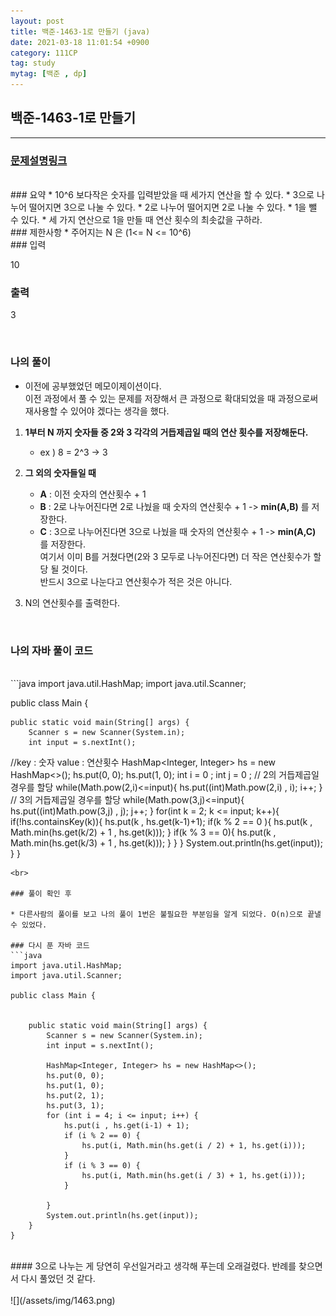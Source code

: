 ```yaml
---
layout: post
title: 백준-1463-1로 만들기 (java)
date: 2021-03-18 11:01:54 +0900
category: 111CP
tag: study
mytag: [백준 , dp]
---
```


## 백준-1463-1로 만들기

---
### [문제설명링크   ](https://www.acmicpc.net/problem/1463)
<br>
### 요약
* 10^6 보다작은 숫자를 입력받았을 때 세가지 연산을 할 수 있다.
* 3으로 나누어 떨어지면 3으로 나눌 수 있다.
* 2로 나누어 떨어지면 2로 나눌 수 있다.
* 1을 뺄 수 있다.
* 세 가지 연산으로 1을 만들 때 연산 횟수의 최솟값을 구하라.

<br>
### 제한사항
* 주어지는 N 은 (1<= N <= 10^6)

<br>
### 입력

10

### 출력

3


<br>

### 나의 풀이

* 이전에 공부했었던 메모이제이션이다.<br> 이전 과정에서 풀 수 있는 문제를 저장해서 큰 과정으로 확대되었을 때 과정으로써 재사용할 수 있어야 겠다는 생각을 했다.<br>  

1. **1부터 N 까지 숫자들 중 2와 3 각각의 거듭제곱일 때의 연산 횟수를 저장해둔다.**
	* ex ) 8 = 2^3 -> 3 
2. **그 외의 숫자들일 때**
	* **A** : 이전 숫자의 연산횟수 + 1
	* **B** : 2로 나누어진다면 2로 나눴을 때 숫자의 연산횟수 + 1 -> **min(A,B)** 를 저장한다.
	* **C** : 3으로 나누어진다면 3으로 나눴을 때 숫자의 연산횟수 + 1 -> **min(A,C)** 를 저장한다.<br>
여기서 이미 B를 거쳤다면(2와 3 모두로 나누어진다면) 더 작은 연산횟수가 할당 될 것이다. <br>반드시 3으로 나눈다고 연산횟수가 적은 것은 아니다. 

3. N의 연산횟수를 출력한다.



<br>


### 나의 자바 풀이 코드  

<br>
```java
import java.util.HashMap;
import java.util.Scanner;

public class Main {

    public static void main(String[] args) {
        Scanner s = new Scanner(System.in);
        int input = s.nextInt();
//key : 숫자       value : 연산횟수 
        HashMap<Integer, Integer> hs = new HashMap<>();
        hs.put(0, 0);
        hs.put(1, 0);
        int i = 0 ;
        int j = 0 ;
// 2의 거듭제곱일 경우를 할당
        while(Math.pow(2,i)<=input){
            hs.put((int)Math.pow(2,i) , i);
            i++;
        }
// 3의 거듭제곱일 경우를 할당 
        while(Math.pow(3,j)<=input){
            hs.put((int)Math.pow(3,j) , j);
            j++;
        }
        for(int k = 2; k <= input; k++){
            if(!hs.containsKey(k)){
                hs.put(k , hs.get(k-1)+1);
                if(k % 2 == 0 ){
                    hs.put(k , Math.min(hs.get(k/2) + 1 , hs.get(k)));
                }
                if(k % 3 == 0){
                    hs.put(k , Math.min(hs.get(k/3) + 1 , hs.get(k)));
                }
            }
        }
        System.out.println(hs.get(input));
    }
}

```
<br>

### 풀이 확인 후

* 다른사람의 풀이를 보고 나의 풀이 1번은 불필요한 부분임을 알게 되었다. O(n)으로 끝낼 수 있었다.

### 다시 푼 자바 코드
```java
import java.util.HashMap;
import java.util.Scanner;

public class Main {


    public static void main(String[] args) {
        Scanner s = new Scanner(System.in);
        int input = s.nextInt();

        HashMap<Integer, Integer> hs = new HashMap<>();
        hs.put(0, 0);
        hs.put(1, 0);
        hs.put(2, 1);
        hs.put(3, 1);
        for (int i = 4; i <= input; i++) {
            hs.put(i , hs.get(i-1) + 1);
            if (i % 2 == 0) {
                hs.put(i, Math.min(hs.get(i / 2) + 1, hs.get(i)));
            }
            if (i % 3 == 0) {
                hs.put(i, Math.min(hs.get(i / 3) + 1, hs.get(i)));
            }

        }
        System.out.println(hs.get(input));
    }
}
```


<br>
#### 3으로 나누는 게 당연히 우선일거라고 생각해 푸는데 오래걸렸다. 반례를 찾으면서 다시 풀었던 것 같다. <br>  
  
 
<br>
![](/assets/img/1463.png)
